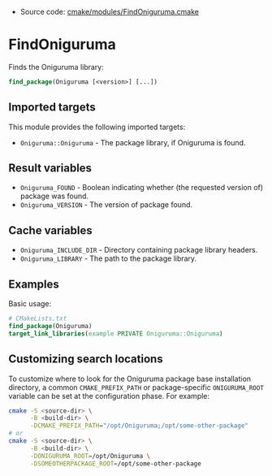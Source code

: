 <!-- This is auto-generated file. -->
* Source code: [cmake/modules/FindOniguruma.cmake](https://github.com/petk/php-build-system/blob/master/cmake/cmake/modules/FindOniguruma.cmake)

# FindOniguruma

Finds the Oniguruma library:

```cmake
find_package(Oniguruma [<version>] [...])
```

## Imported targets

This module provides the following imported targets:

* `Oniguruma::Oniguruma` - The package library, if Oniguruma is found.

## Result variables

* `Oniguruma_FOUND` - Boolean indicating whether (the requested version of)
  package was found.
* `Oniguruma_VERSION` - The version of package found.

## Cache variables

* `Oniguruma_INCLUDE_DIR` - Directory containing package library headers.
* `Oniguruma_LIBRARY` - The path to the package library.

## Examples

Basic usage:

```cmake
# CMakeLists.txt
find_package(Oniguruma)
target_link_libraries(example PRIVATE Oniguruma::Oniguruma)
```

## Customizing search locations

To customize where to look for the Oniguruma package base
installation directory, a common `CMAKE_PREFIX_PATH` or
package-specific `ONIGURUMA_ROOT` variable can be set at
the configuration phase. For example:

```sh
cmake -S <source-dir> \
      -B <build-dir> \
      -DCMAKE_PREFIX_PATH="/opt/Oniguruma;/opt/some-other-package"
# or
cmake -S <source-dir> \
      -B <build-dir> \
      -DONIGURUMA_ROOT=/opt/Oniguruma \
      -DSOMEOTHERPACKAGE_ROOT=/opt/some-other-package
```
